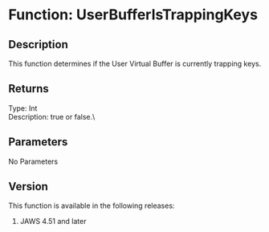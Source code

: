# Function: UserBufferIsTrappingKeys

## Description

This function determines if the User Virtual Buffer is currently
trapping keys.

## Returns

Type: Int\
Description: true or false.\

## Parameters

No Parameters

## Version

This function is available in the following releases:

1.  JAWS 4.51 and later
